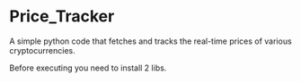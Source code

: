 # Price_Tracker
A simple python code that fetches and tracks the real-time prices of various cryptocurrencies.


Before executing you need to install 2 libs.

